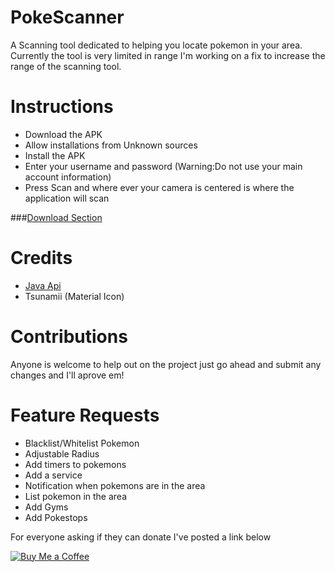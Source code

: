 # PokeScanner
A Scanning tool dedicated to helping you locate pokemon in your area. Currently the tool is very limited in range I'm working on a fix to increase the range of the scanning tool.

# Instructions
- Download the APK
- Allow installations from Unknown sources
- Install the APK
- Enter your username and password (Warning:Do not use your main account information)
- Press Scan and where ever your camera is centered is where the application will scan


###[Download Section](https://github.com/BrianEstrada/PokeScanner/releases)

# Credits
- [Java Api](https://github.com/Grover-c13/PokeGOAPI-Java/)
- Tsunamii (Material Icon)


# Contributions
Anyone is welcome to help out on the project just go ahead and submit any changes and I'll aprove em!

# Feature Requests
- Blacklist/Whitelist Pokemon
- Adjustable Radius
- Add timers to pokemons
- Add a service
- Notification when pokemons are in the area
- List pokemon in the area
- Add Gyms
- Add Pokestops


For everyone asking if they can donate I've posted a link below

[![Buy Me a Coffee](https://img.shields.io/badge/Donate-PayPal-green.svg)](https://www.paypal.me/brianestrada)
